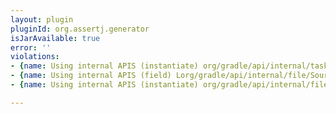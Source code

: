 ```yaml
---
layout: plugin
pluginId: org.assertj.generator
isJarAvailable: true
error: ''
violations:
- {name: Using internal APIS (instantiate) org/gradle/api/internal/tasks/DefaultSourceSet}
- {name: Using internal APIS (field) Lorg/gradle/api/internal/file/SourceDirectorySetFactory;}
- {name: Using internal APIS (instantiate) org/gradle/api/internal/file/SourceDirectorySetFactory}

---
```

